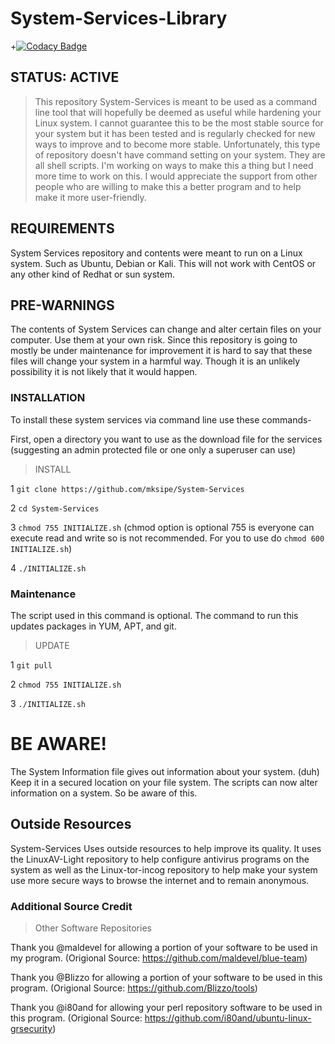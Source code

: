 # System-Services-Library
+[![Codacy Badge](https://api.codacy.com/project/badge/Grade/17ac3e6e28944529a35cd53f11d8b8c3)](https://app.codacy.com/app/mksipe/System-Services-Library?utm_source=github.com&utm_medium=referral&utm_content=mksipe/System-Services-Library&utm_campaign=badger)
## STATUS: ACTIVE

>This repository System-Services is meant to be used as a command line tool that will hopefully be deemed as useful while hardening your Linux system. I cannot guarantee this to be the most stable source for your system but it has been tested and is regularly checked for new ways to improve and to become more stable. Unfortunately, this type of repository doesn't have command setting on your system. They are all shell scripts. I'm working on ways to make this a thing but I need more time to work on this. I would appreciate the support from other people who are willing to make this a better program and to help make it more user-friendly.

## REQUIREMENTS

System Services repository and contents were meant to run on a Linux system. Such as Ubuntu, Debian or Kali. This will not work with CentOS or any other kind of Redhat or sun system.

## PRE-WARNINGS

The contents of System Services can change and alter certain files on your computer. Use them at your own risk. Since this repository is going to mostly be under maintenance for improvement it is hard to say that these files will change your system in a harmful way. Though it is an unlikely possibility it is not likely that it would happen.

### INSTALLATION

To install these system services via command line use these commands-

First, open a directory you want to use as the download file for the services (suggesting an admin protected file or one only a superuser can use)

>INSTALL

 1 `git clone https://github.com/mksipe/System-Services`
 
 2 `cd System-Services`
 
 3 `chmod 755 INITIALIZE.sh` (chmod option is optional 755 is everyone can execute read and write so is not recommended. For you to use do `chmod 600 INITIALIZE.sh`)
 
 4 `./INITIALIZE.sh`

 
### Maintenance

The script used in this command is optional. The command to run this updates packages in YUM, APT, and git.

>UPDATE
 
1 `git pull`

2 `chmod 755 INITIALIZE.sh`

3 `./INITIALIZE.sh`


# BE AWARE!

The System Information file gives out information about your system. (duh) Keep it in a secured location on your file system. The scripts can now alter information on a system. So be aware of this.

## Outside Resources

System-Services Uses outside resources to help improve its quality. It uses the LinuxAV-Light repository to help configure antivirus programs on the system as well as the Linux-tor-incog repository to help make your system use more secure ways to browse the internet and to remain anonymous. 


### Additional Source Credit

>Other Software Repositories

Thank you @maldevel for allowing a portion of your software to be used in my program. (Origional Source: https://github.com/maldevel/blue-team) 

Thank you @Blizzo for allowing a portion of your software to be used in this program. (Origional Source: https://github.com/Blizzo/tools)

Thank you @i80and for allowing your perl repository software to be used in this program. (Origional Source: https://github.com/i80and/ubuntu-linux-grsecurity)

